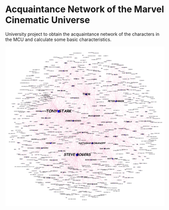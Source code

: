 # Acquaintance Network of the Marvel Cinematic Universe
University project to obtain the acquaintance network of the characters in the MCU and calculate some basic characteristics.

![Acquaintance network](https://github.com/dbenc/mcu_network/blob/master/filtered.png)
